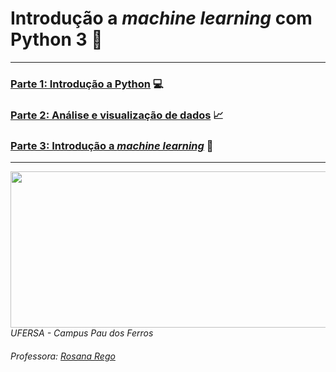# Introdução a _machine learning_ com Python 3 🤖

---


### [Parte 1: Introdução a Python](https://github.com/cilab-ufersa/introduction_machine_learning/tree/main/parte_1_introducao_python)  💻

### [Parte 2: Análise e visualização de dados](https://github.com/cilab-ufersa/introduction_machine_learning/tree/main/parte_2_analise_dados) 📈 

### [Parte 3: Introdução a _machine learning_](https://github.com/cilab-ufersa/introduction_machine_learning/tree/main/parte_3_machine_learning) 🧠

---

<div>
  <img src="https://github.com/roscibely/algorithms-and-data-structure/blob/develop/ufersa.jpg" width="700" height="250">
</div>
<i>UFERSA - Campus Pau dos Ferros</i>

###### Professora: [Rosana Rego](https://github.com/roscibely)
